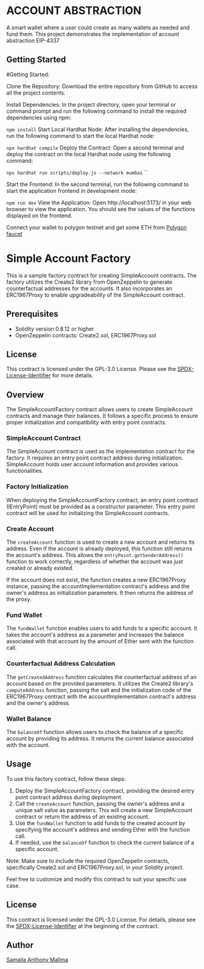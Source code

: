 # ACCOUNT ABSTRACTION
A smart wallet where a user could create as many wallets as needed and fund them. This project demonstrates the implementation of account abstraction EIP-4337


## Getting Started
#Getting Started:

Clone the Repository: Download the entire repository from GitHub to access all the project contents.

Install Dependencies: In the project directory, open your terminal or command prompt and run the following command to install the required dependencies using npm:

``npm install``
Start Local Hardhat Node: After installing the dependencies, run the following command to start the local Hardhat node:

``npx hardhat compile``
Deploy the Contract: Open a second terminal and deploy the contract on the local Hardhat node using the following command:

``npx hardhat run scripts/deploy.js --network mumbai``
``

Start the Frontend: In the second terminal, run the following command to start the application frontend in development mode:

``npm run dev``
View the Application: Open http://localhost:5173/ in your web browser to view the application. You should see the values of the functions displayed on the frontend.

Connect your wallet to polygon testnet and get some ETH from  [Polygon faucet](https://mumbaifaucet.com/)

# Simple Account Factory

This is a sample factory contract for creating SimpleAccount contracts. The factory utilizes the Create2 library from OpenZeppelin to generate counterfactual addresses for the accounts. It also incorporates an ERC1967Proxy to enable upgradeability of the SimpleAccount contract.

## Prerequisites

- Solidity version 0.8.12 or higher
- OpenZeppelin contracts: Create2.sol, ERC1967Proxy.sol

## License

This contract is licensed under the GPL-3.0 License. Please see the [SPDX-License-Identifier](https://spdx.org/licenses/GPL-3.0.html) for more details.

## Overview

The SimpleAccountFactory contract allows users to create SimpleAccount contracts and manage their balances. It follows a specific process to ensure proper initialization and compatibility with entry point contracts.

### SimpleAccount Contract

The SimpleAccount contract is used as the implementation contract for the factory. It requires an entry point contract address during initialization. SimpleAccount holds user account information and provides various functionalities.

### Factory Initialization

When deploying the SimpleAccountFactory contract, an entry point contract (IEntryPoint) must be provided as a constructor parameter. This entry point contract will be used for initializing the SimpleAccount contracts.

### Create Account

The `createAccount` function is used to create a new account and returns its address. Even if the account is already deployed, this function still returns the account's address. This allows the `entryPoint.getSenderAddress()` function to work correctly, regardless of whether the account was just created or already existed.

If the account does not exist, the function creates a new ERC1967Proxy instance, passing the accountImplementation contract's address and the owner's address as initialization parameters. It then returns the address of the proxy.

### Fund Wallet

The `fundWallet` function enables users to add funds to a specific account. It takes the account's address as a parameter and increases the balance associated with that account by the amount of Ether sent with the function call.

### Counterfactual Address Calculation

The `getCreatedAddress` function calculates the counterfactual address of an account based on the provided parameters. It utilizes the Create2 library's `computeAddress` function, passing the salt and the initialization code of the ERC1967Proxy contract with the accountImplementation contract's address and the owner's address.

### Wallet Balance

The `balanceOf` function allows users to check the balance of a specific account by providing its address. It returns the current balance associated with the account.

## Usage

To use this factory contract, follow these steps:

1. Deploy the SimpleAccountFactory contract, providing the desired entry point contract address during deployment.
2. Call the `createAccount` function, passing the owner's address and a unique salt value as parameters. This will create a new SimpleAccount contract or return the address of an existing account.
3. Use the `fundWallet` function to add funds to the created account by specifying the account's address and sending Ether with the function call.
4. If needed, use the `balanceOf` function to check the current balance of a specific account.

Note: Make sure to include the required OpenZeppelin contracts, specifically Create2.sol and ERC1967Proxy.sol, in your Solidity project.

Feel free to customize and modify this contract to suit your specific use case.

## License

This contract is licensed under the GPL-3.0 License. For details, please see the [SPDX-License-Identifier](https://spdx.org/licenses/GPL-3.0.html) at the beginning of the contract.



## Author

[Samaila Anthony Malima](https://www.github.com/samailamalima)
